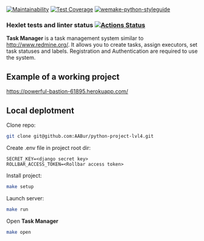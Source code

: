 [![Maintainability](https://api.codeclimate.com/v1/badges/4a835accb4f3ea3647a3/maintainability)](https://codeclimate.com/github/AABur/python-project-lvl4/maintainability)
[![Test Coverage](https://api.codeclimate.com/v1/badges/4a835accb4f3ea3647a3/test_coverage)](https://codeclimate.com/github/AABur/python-project-lvl4/test_coverage)
[![wemake-python-styleguide](https://img.shields.io/badge/style-wemake-000000.svg)](https://github.com/wemake-services/wemake-python-styleguide)

### Hexlet tests and linter status [![Actions Status](https://github.com/AABur/python-project-lvl4/workflows/hexlet-check/badge.svg)](https://github.com/AABur/python-project-lvl4/actions)

**Task Manager** is a task management system similar to http://www.redmine.org/. It allows you to create tasks, assign executors, set task statuses and labels. Registration and Authentication are required to use the system.

## Example of a working project

<https://powerful-bastion-61895.herokuapp.com/>




## Local deplotment

Clone repo:

```bash
git clone git@github.com:AABur/python-project-lvl4.git
```

Create .env file in project root dir: 

```
SECRET_KEY=<django secret key>
ROLLBAR_ACCESS_TOKEN=<Rollbar access token>
```

Install project:

```bash
make setup
```


Launch server:

```bash
make run
```


Open **Task Manager**

```bash
make open
```

